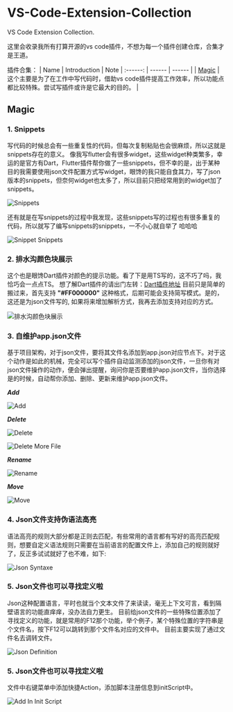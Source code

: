 # VS-Code-Extension-Collection

VS Code Extension Collection.

这里会收录我所有打算开源的vs code插件，不想为每一个插件创建仓库，合集才是王道。

插件合集：
| Name | Introduction | Note
| :------: | ------ | ------ |
| [Magic](#magic) | 这个主要是为了在工作中写代码时，借助vs code插件提高工作效率，所以功能点都比较特殊。尝试写插件或许是它最大的目的。 | 

## Magic

### 1. Snippets

写代码的时候总会有一些重复性的代码，但每次复制粘贴也会很麻烦，所以这就是snippets存在的意义。
像我写flutter会有很多widget，这些widget种类繁多，幸运的是官方有Dart，Flutter插件帮你做了一些snippets，但不幸的是，出于某种目的我需要使用json文件配置方式写widget，眼馋的我只能自食其力，写了json版本的snippets，但奈何widget也太多了，所以目前只把经常用到的widget加了snippets。

![Snippets](https://raw.githubusercontent.com/Nomeleel/Assets/master/vs_code_extension_collection/markdown/snippets.png)

还有就是在写snippets的过程中我发现，这些snippets写的过程也有很多重复的代码，所以就写了编写snippets的snippets，一不小心就自举了 哈哈哈

![Snippet Snippets](https://raw.githubusercontent.com/Nomeleel/Assets/master/vs_code_extension_collection/markdown/snippet_snippet.png)

### 2. 排水沟颜色块展示

这个也是眼馋Dart插件对颜色的提示功能。看了下是用TS写的，这不巧了吗，我恰巧会一点点TS。
想了解Dart插件的请出门左转：[Dart插件地址](https://github.com/Dart-Code/Dart-Code)
目前只是简单的搬过来，首先支持 **"#FF000000"** 这种格式，后期可能会支持简写模式。是的，这还是为json文件写的, 如果将来增加解析方式，我再去添加支持对应的方式。

![排水沟颜色块展示](https://raw.githubusercontent.com/Nomeleel/Assets/master/vs_code_extension_collection/markdown/gutter_color.png)

### 3. 自维护app.json文件

基于项目架构，对于json文件，要将其文件名添加到app.json对应节点下。对于这个动作是如此的机械，完全可以写个插件自动监测添加的json文件，一旦你有对json文件操作的动作，便会弹出提醒，询问你是否要维护app.json文件，当你选择是的时候，自动帮你添加、删除、更新来维护app.json文件。

***Add***

![Add](https://raw.githubusercontent.com/Nomeleel/Assets/master/vs_code_extension_collection/markdown/add_json_file.gif)

***Delete***

![Delete](https://raw.githubusercontent.com/Nomeleel/Assets/master/vs_code_extension_collection/markdown/delete_json_file.gif)

![Delete More File](https://raw.githubusercontent.com/Nomeleel/Assets/master/vs_code_extension_collection/markdown/delete_jsons_file.gif)

***Rename***

![Rename](https://raw.githubusercontent.com/Nomeleel/Assets/master/vs_code_extension_collection/markdown/rename_json_file.gif)

***Move***

![Move](https://raw.githubusercontent.com/Nomeleel/Assets/master/vs_code_extension_collection/markdown/move_json_file.gif)

### 4. Json文件支持伪语法高亮

语法高亮的规则大部分都是正则去匹配，有些常用的语言都有写好的高亮匹配规则，想要自定义语法规则只需要在当前语言的配置文件上，添加自己的规则就好了，反正多试试就好了也不难，如下:

![Json Syntaxe](https://raw.githubusercontent.com/Nomeleel/Assets/master/vs_code_extension_collection/markdown/json_syntaxe.png)

### 5. Json文件也可以寻找定义啦

Json这种配置语言，平时也就当个文本文件了来读读，毫无上下文可言，看到隔壁语言的功能直痒痒，没办法自力更生。
目前给json文件的一些特殊位置添加了寻找定义的功能，就是常用的F12那个功能，举个例子，某个特殊位置的字符串是个文件名，按下F12可以跳转到那个文件名对应的文件中。
目前主要实现了通过文件名去调转文件。

![Json Definition](https://raw.githubusercontent.com/Nomeleel/Assets/master/vs_code_extension_collection/markdown/json_definition.gif)

### 5. Json文件也可以寻找定义啦

文件中右键菜单中添加快捷Action，添加脚本注册信息到initScript中。

![Add In Init Script](https://raw.githubusercontent.com/Nomeleel/Assets/master/vs_code_extension_collection/markdown/add_in_init_script.png)
